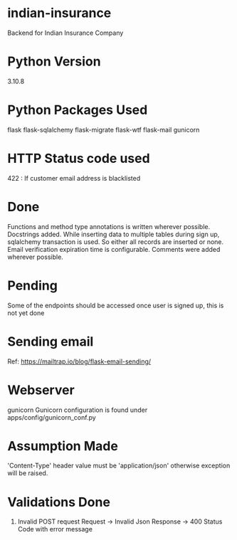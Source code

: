 # indian-insurance
Backend for Indian Insurance Company

# Python Version
3.10.8

# Python Packages Used
flask
flask-sqlalchemy
flask-migrate
flask-wtf
flask-mail
gunicorn

# HTTP Status code used
422 : If customer email address is blacklisted

# Done
Functions and method type annotations is written wherever possible.
Docstrings added.
While inserting data to multiple tables during sign up, sqlalchemy transaction is used. So either all records are inserted or none.
Email verification expiration time is configurable.
Comments were added wherever possible.

# Pending
Some of the endpoints should be accessed once user is signed up, this is not yet done

# Sending email
Ref: https://mailtrap.io/blog/flask-email-sending/

# Webserver
gunicorn
Gunicorn configuration is found under apps/config/gunicorn_conf.py

# Assumption Made
'Content-Type' header value must be 'application/json' otherwise exception will be raised.
# Validations Done
1. Invalid POST request
    Request -> Invalid Json
    Response -> 400 Status Code with error message